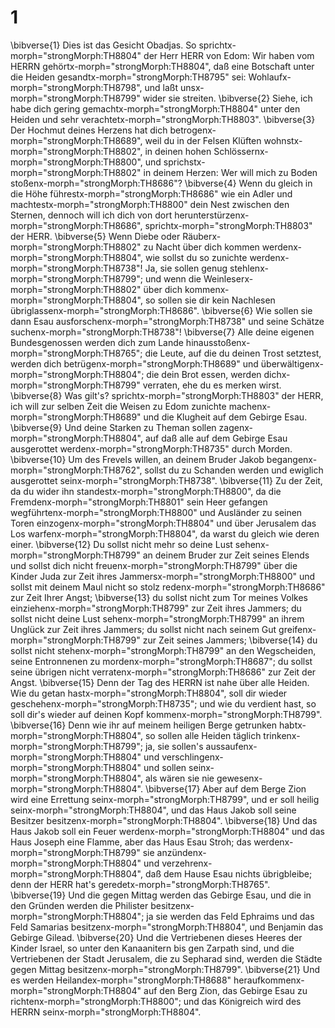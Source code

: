 # 1 
\bibverse{1} Dies ist das Gesicht Obadjas. So sprichtx-morph="strongMorph:TH8804" der Herr HERR von Edom: Wir haben vom HERRN gehörtx-morph="strongMorph:TH8804", daß eine Botschaft unter die Heiden gesandtx-morph="strongMorph:TH8795" sei: Wohlaufx-morph="strongMorph:TH8798", und laßt unsx-morph="strongMorph:TH8799" wider sie streiten. \bibverse{2} Siehe, ich habe dich gering gemachtx-morph="strongMorph:TH8804" unter den Heiden und sehr verachtetx-morph="strongMorph:TH8803". \bibverse{3} Der Hochmut deines Herzens hat dich betrogenx-morph="strongMorph:TH8689", weil du in der Felsen Klüften wohnstx-morph="strongMorph:TH8802", in deinen hohen Schlössernx-morph="strongMorph:TH8800", und sprichstx-morph="strongMorph:TH8802" in deinem Herzen: Wer will mich zu Boden stoßenx-morph="strongMorph:TH8686"? \bibverse{4} Wenn du gleich in die Höhe führestx-morph="strongMorph:TH8686" wie ein Adler und machtestx-morph="strongMorph:TH8800" dein Nest zwischen den Sternen, dennoch will ich dich von dort herunterstürzenx-morph="strongMorph:TH8686", sprichtx-morph="strongMorph:TH8803" der HERR. \bibverse{5} Wenn Diebe oder Räuberx-morph="strongMorph:TH8802" zu Nacht über dich kommen werdenx-morph="strongMorph:TH8804", wie sollst du so zunichte werdenx-morph="strongMorph:TH8738"! Ja, sie sollen genug stehlenx-morph="strongMorph:TH8799"; und wenn die Weinleserx-morph="strongMorph:TH8802" über dich kommenx-morph="strongMorph:TH8804", so sollen sie dir kein Nachlesen übriglassenx-morph="strongMorph:TH8686". \bibverse{6} Wie sollen sie dann Esau ausforschenx-morph="strongMorph:TH8738" und seine Schätze suchenx-morph="strongMorph:TH8738"! \bibverse{7} Alle deine eigenen Bundesgenossen werden dich zum Lande hinausstoßenx-morph="strongMorph:TH8765"; die Leute, auf die du deinen Trost setztest, werden dich betrügenx-morph="strongMorph:TH8689" und überwältigenx-morph="strongMorph:TH8804"; die dein Brot essen, werden dichx-morph="strongMorph:TH8799" verraten, ehe du es merken wirst. \bibverse{8} Was gilt's? sprichtx-morph="strongMorph:TH8803" der HERR, ich will zur selben Zeit die Weisen zu Edom zunichte machenx-morph="strongMorph:TH8689" und die Klugheit auf dem Gebirge Esau. \bibverse{9} Und deine Starken zu Theman sollen zagenx-morph="strongMorph:TH8804", auf daß alle auf dem Gebirge Esau ausgerottet werdenx-morph="strongMorph:TH8735" durch Morden. \bibverse{10} Um des Frevels willen, an deinem Bruder Jakob begangenx-morph="strongMorph:TH8762", sollst du zu Schanden werden und ewiglich ausgerottet seinx-morph="strongMorph:TH8738". \bibverse{11} Zu der Zeit, da du wider ihn standestx-morph="strongMorph:TH8800", da die Fremdenx-morph="strongMorph:TH8801" sein Heer gefangen wegführtenx-morph="strongMorph:TH8800" und Ausländer zu seinen Toren einzogenx-morph="strongMorph:TH8804" und über Jerusalem das Los warfenx-morph="strongMorph:TH8804", da warst du gleich wie deren einer. \bibverse{12} Du sollst nicht mehr so deine Lust sehenx-morph="strongMorph:TH8799" an deinem Bruder zur Zeit seines Elends und sollst dich nicht freuenx-morph="strongMorph:TH8799" über die Kinder Juda zur Zeit ihres Jammersx-morph="strongMorph:TH8800" und sollst mit deinem Maul nicht so stolz redenx-morph="strongMorph:TH8686" zur Zeit Ihrer Angst; \bibverse{13} du sollst nicht zum Tor meines Volkes einziehenx-morph="strongMorph:TH8799" zur Zeit ihres Jammers; du sollst nicht deine Lust sehenx-morph="strongMorph:TH8799" an ihrem Unglück zur Zeit ihres Jammers; du sollst nicht nach seinem Gut greifenx-morph="strongMorph:TH8799" zur Zeit seines Jammers; \bibverse{14} du sollst nicht stehenx-morph="strongMorph:TH8799" an den Wegscheiden, seine Entronnenen zu mordenx-morph="strongMorph:TH8687"; du sollst seine übrigen nicht verratenx-morph="strongMorph:TH8686" zur Zeit der Angst. \bibverse{15} Denn der Tag des HERRN ist nahe über alle Heiden. Wie du getan hastx-morph="strongMorph:TH8804", soll dir wieder geschehenx-morph="strongMorph:TH8735"; und wie du verdient hast, so soll dir's wieder auf deinen Kopf kommenx-morph="strongMorph:TH8799". \bibverse{16} Denn wie ihr auf meinem heiligen Berge getrunken habtx-morph="strongMorph:TH8804", so sollen alle Heiden täglich trinkenx-morph="strongMorph:TH8799"; ja, sie sollen's aussaufenx-morph="strongMorph:TH8804" und verschlingenx-morph="strongMorph:TH8804" und sollen seinx-morph="strongMorph:TH8804", als wären sie nie gewesenx-morph="strongMorph:TH8804". \bibverse{17} Aber auf dem Berge Zion wird eine Errettung seinx-morph="strongMorph:TH8799", und er soll heilig seinx-morph="strongMorph:TH8804", und das Haus Jakob soll seine Besitzer besitzenx-morph="strongMorph:TH8804". \bibverse{18} Und das Haus Jakob soll ein Feuer werdenx-morph="strongMorph:TH8804" und das Haus Joseph eine Flamme, aber das Haus Esau Stroh; das werdenx-morph="strongMorph:TH8799" sie anzündenx-morph="strongMorph:TH8804" und verzehrenx-morph="strongMorph:TH8804", daß dem Hause Esau nichts übrigbleibe; denn der HERR hat's geredetx-morph="strongMorph:TH8765". \bibverse{19} Und die gegen Mittag werden das Gebirge Esau, und die in den Gründen werden die Philister besitzenx-morph="strongMorph:TH8804"; ja sie werden das Feld Ephraims und das Feld Samarias besitzenx-morph="strongMorph:TH8804", und Benjamin das Gebirge Gilead. \bibverse{20} Und die Vertriebenen dieses Heeres der Kinder Israel, so unter den Kanaanitern bis gen Zarpath sind, und die Vertriebenen der Stadt Jerusalem, die zu Sepharad sind, werden die Städte gegen Mittag besitzenx-morph="strongMorph:TH8799". \bibverse{21} Und es werden Heilandex-morph="strongMorph:TH8688" heraufkommenx-morph="strongMorph:TH8804" auf den Berg Zion, das Gebirge Esau zu richtenx-morph="strongMorph:TH8800"; und das Königreich wird des HERRN seinx-morph="strongMorph:TH8804". 